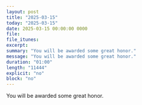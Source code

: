 ```yaml
---
layout: post
title: "2025-03-15"
today: "2025-03-15"
date: 2025-03-15 00:00:00 0000
file:
file_itunes:
excerpt:
summary: "You will be awarded some great honor."
message: "You will be awarded some great honor."
duration: "01:00"
length: "11444"
explicit: "no"
block: "no"
---
```

You will be awarded some great honor.

